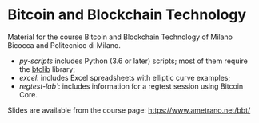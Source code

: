 # Bitcoin and Blockchain Technology

Material for the course Bitcoin and Blockchain Technology of Milano Bicocca and Politecnico di Milano.

- _py-scripts_ includes Python (3.6 or later) scripts; most of them require the [btclib](https://github.com/dginst/btclib) library;
- _excel_: includes Excel spreadsheets with elliptic curve examples;
- _regtest-lab`_: includes information for a regtest session using Bitcoin Core.

Slides are available from the course page: <https://www.ametrano.net/bbt/>
